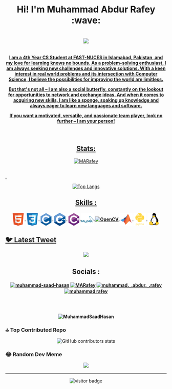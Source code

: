 <h1 align = "center">Hi! I'm Muhammad Abdur Rafey :wave: <p align="center"> <a href="https://git.io/typing-svg"><img src="https://readme-typing-svg.herokuapp.com?font=Courier&pause=1000&color=18EBF7&width=435&lines=Computer+Science+Student;Problem+Solver;Chess+Player;Always%20wanting%20Learning&center=true&width=500&height=50"> <h4 align="center">I am a 4th Year CS Student at FAST-NUCES in Islamabad, Pakistan, and my love for learning knows no bounds. As a problem-solving enthusiast, I am always seeking new challenges and innovative solutions. With a keen interest in real world problems and its intersection with Computer Science, I believe the possibilities for improving the world are limitless.

But that's not all – I am also a social butterfly, constantly on the lookout for opportunities to network and exchange ideas. And when it comes to acquiring new skills, I am like a sponge, soaking up knowledge and always eager to learn new languages and software.

If you want a motivated, versatile, and passionate team player, look no further – I am your person!</h4> <br>
  
 
  <h2 align="center">Stats:</h2>
<p align="center">
  <img src="https://github-readme-streak-stats.herokuapp.com/?user=MARafey&theme=react" alt="MARafey" />
</p>


<br/>
  &nbsp;
 <p align="center">
  <img src="https://github-readme-stats.vercel.app/api/top-langs/?username=MARafey&langs_count=8&theme=dark&layout=compact" alt="Top Langs"/>
</p>

	  
  <h2 align="center">Skills :

<h4 align="center">

<img align="center" alt="HTML5" width="40px" src="https://raw.githubusercontent.com/devicons/devicon/master/icons/html5/html5-original.svg"/>
<img align="center" alt="CSS" width="40px" src="https://raw.githubusercontent.com/devicons/devicon/master/icons/css3/css3-original.svg"/>
<img align="center" alt="C" width="40px" src="https://raw.githubusercontent.com/devicons/devicon/master/icons/c/c-original.svg"/>
<img align="center" alt="C++" width="40px" src="https://raw.githubusercontent.com/devicons/devicon/master/icons/cplusplus/cplusplus-original.svg"/>
<img align="center" alt="C#" width="40px" src="https://raw.githubusercontent.com/devicons/devicon/master/icons/csharp/csharp-original.svg"/>
<img align="center" alt="SQL" width="40px" src="https://github.com/devicons/devicon/blob/master/icons/mysql/mysql-plain-wordmark.svg">
<img align="center" alt="OpenCV" width="40px" src="https://www.vectorlogo.zone/logos/opencv/opencv-icon.svg"/>
<img align="center" alt="Matlab" width="40px" src="https://github.com/devicons/devicon/blob/master/icons/matlab/matlab-original.svg"/>
<img align="center" alt="Python" width="40px" src="https://github.com/devicons/devicon/blob/master/icons/python/python-plain-wordmark.svg"/>
<img align="center" alt="Linux" width="40px" src="https://raw.githubusercontent.com/devicons/devicon/master/icons/linux/linux-original.svg"/>
	

## 🐦 Latest Tweet
<div align="center">
  <a href="https://github.com/VishwaGauravIn/github-twitter-card-embed">
	  <a href="https://gtce.itsvg.in/"><img src="https://gtce.itsvg.in/api?username=M_A_Rafey"/></a>

  </a>
</div>


 ## <h2 align="center">Socials :
<h4 align="center">
<a href="https://www.linkedin.com/in/muhammad-abdur-rafey-a15124248/" target="blank"><img align="center" src="https://raw.githubusercontent.com/rahuldkjain/github-profile-readme-generator/master/src/images/icons/Social/linked-in-alt.svg" alt="muhammad-saad-hasan" height="30" width="40" /></a>
  <a></a>
<a href="https://github.com/MARafey" target="blank"><img align="center" src="https://raw.githubusercontent.com/rahuldkjain/github-profile-readme-generator/master/src/images/icons/Social/github.svg" alt="MARafey" height="30" width="40" /></a>
    <a></a>
<a href="https://www.instagram.com/muhammad._.abdur._.rafey/" target="blank"><img align="center" src="https://raw.githubusercontent.com/rahuldkjain/github-profile-readme-generator/master/src/images/icons/Social/instagram.svg" alt="muhammad._.abdur._.rafey" height="30" width="40" /></a>
  <a></a>
<a href="https://twitter.com/M_A_Rafey" target="blank"><img align="center" src="https://raw.githubusercontent.com/rahuldkjain/github-profile-readme-generator/master/src/images/icons/Social/twitter.svg" alt="muhammad rafey" height="30" width="40" /></a>
 
</p>
<br><br>
   
 <p align="center"> <img src="https://komarev.com/ghpvc/?username=MuhammadSaadHasan18&label=Profile%20views&color=0e75b6&style=plastic" alt="MuhammadSaadHasan" /> </p>
 
 
### 🔝 Top Contributed Repo
<div align="center">
  <img src="https://github-readme-stats.vercel.app/api?username=MARafey&limit=5&theme=dark&include_all_commits=true" alt="GitHub contributors stats"/>
</div>


### 😂 Random Dev Meme
 <p align="center">
 <img src="https://rm.up.railway.app/" width="512px"/>
</p>

---

<div align="center">
  <img src="https://visitor-badge.glitch.me/badge?page_id=MARafey" alt="visitor badge"/>
</div>

